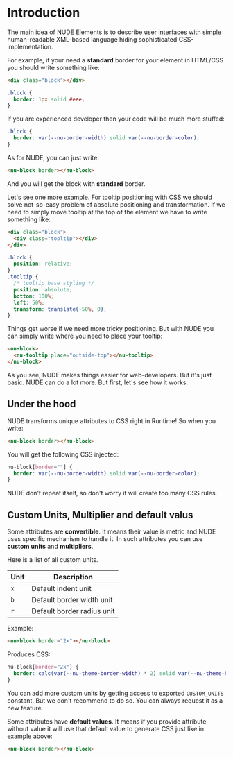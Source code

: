 # Introduction

The main idea of NUDE Elements is to describe user interfaces with simple human-readable XML-based language hiding sophisticated CSS-implementation.

For example, if your need a **standard** border for your element in HTML/CSS you should write something like:

```html
<div class="block"></div>
```

```css
.block {
  border: 1px solid #eee;
}
```

If you are experienced developer then your code will be much more stuffed:

```css
.block {
  border: var(--nu-border-width) solid var(--nu-border-color);
}
```

As for NUDE, you can just write:

```html
<nu-block border></nu-block>
```

And you will get the block with **standard** border.

Let's see one more example. For tooltip positioning with CSS we should solve not-so-easy problem of absolute positioning and transformation. If we need to simply move tooltip at the top of the element we have to write something like:

```html
<div class="block">
  <div class="tooltip"></div>
</div>
```

```css
.block {
  position: relative;
}
.tooltip {
  /* tooltip base styling */
  position: absolute;
  bottom: 100%;
  left: 50%;
  transform: translate(-50%, 0);
}
```

Things get worse if we need more tricky positioning. But with NUDE you can simply write where you need to place your tooltip:

```html
<nu-block>
  <nu-tooltip place="outside-top"></nu-tooltip>
</nu-block>
```

As you see, NUDE makes things easier for web-developers. But it's just basic. NUDE can do a lot more. But first, let's see how it works.

## Under the hood

NUDE transforms unique attributes to CSS right in Runtime! So when you write:

```html
<nu-block border></nu-block>
```

You will get the following CSS injected:
```css
nu-block[border=""] {
  border: var(--nu-border-width) solid var(--nu-border-color);
}
```

NUDE don't repeat itself, so don't worry it will create too many CSS rules.

## Custom Units, Multiplier and default valus

Some attributes are **convertible**. It means their value is metric and NUDE uses specific mechanism to handle it. In such attributes you can use **custom units** and **multipliers**.

Here is a list of all custom units.

| Unit        | Description                           |
| ----------- | ------------------------------------- |
| `x`         | Default indent unit                  |
| `b`        | Default border width unit             |
| `r`        | Default border radius unit            |

Example:
```html
<nu-block border="2x"></nu-block>
```

Produces CSS:
```css
nu-block[border="2x"] {
  border: calc(var(--nu-theme-border-width) * 2) solid var(--nu-theme-border-color);
}
```

You can add more custom units by getting access to exported `CUSTOM_UNITS` constant. But we don't recommend to do so. You can always request it as a new feature.

Some attributes have **default values**. It means if you provide attribute without value it will use that default value to generate CSS just like in example above:

```html
<nu-block border></nu-block>
```
